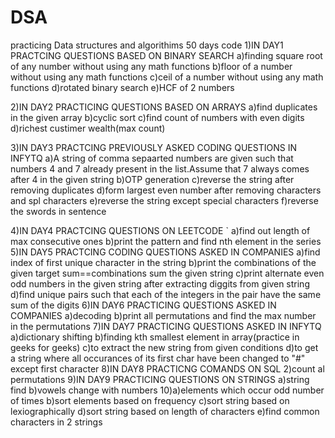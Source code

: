 # DSA
practicing Data structures and algorithims
50 days code
1)IN DAY1 PRACTCING QUESTIONS BASED ON BINARY SEARCH
  a)finding square root of any number without using any math functions
  b)floor of a number without using any math functions
  c)ceil of a number without using any math functions
  d)rotated binary search
  e)HCF of 2 numbers
  
2)IN DAY2 PRACTICING QUESTIONS BASED ON ARRAYS
 a)find duplicates in the given array
 b)cyclic sort
 c)find count of numbers with even digits
 d)richest custimer wealth(max count)
 
 3)IN DAY3 PRACTCING PREVIOUSLY ASKED CODING QUESTIONS IN INFYTQ
    a)A string of comma sepaarted numbers are given such that numbers 4 and 7 already present in the list.Assume that 7 always                comes after 4 in the given string
    b)OTP generation
    c)reverse the string after removing duplicates
    d)form largest even number after removing characters and spl characters
    e)reverse the string except special characters
    f)reverse the swords in sentence
   
  4)IN DAY4 PRACTCING QUESTIONS ON LEETCODE
  ` a)find out length of max consecutive ones
    b)print the pattern and find nth element in the series
  5)IN DAY5 PRACTCING CODING QUESTIONS ASKED IN COMPANIES
    a)find index of first unique character in the string
    b)print the combinations of the given target sum==combinations sum the given string 
    c)print alternate even odd numbers in the given string after extracting diggits from given string
    d)find unique pairs such that each of the integers in the pair have the same sum of the digits
   6)IN DAY6 PRACTICING QUESTIONS ASKED IN COMPANIES
    a)decoding
    b)print all permutations and find the max number in the permutations
   7)IN DAY7 PRACTICING QUESTIONS ASKED IN INFYTQ
    a)dictionary shifting
    b)finding kth smallest element in array(practice in geeks for geeks)
    c)to extract the new string from given conditions
    d)to get a string where all occurances of its first char have been changed to  "#" except first character
   8)IN DAY8 PRACTICNG COMANDS ON SQL
    2)count al permutations
   9)IN DAY9 PRACTICING QUESTIONS ON STRINGS
    a)string find 
    b)vowels change with numbers
   10)a)elements which occur odd number of times
    b)sort elements based on frequency
    c)sort string based on lexiographically
    d)sort string based on length of characters
    e)find common characters in 2 strings
    
    

